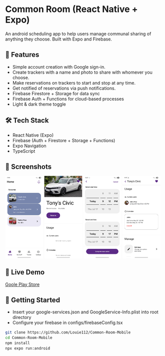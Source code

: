 # Common Room (React Native + Expo)

An android scheduling app to help users manage communal sharing of anything they choose. Built with Expo and Firebase.

## 🚀 Features
- Simple account creation with Google sign-in.
- Create trackers with a name and photo to share with whomever you choose.
- Make reservations on trackers to start and stop at any time.
- Get notified of reservations via push notifications.
- Firebase Firestore + Storage for data sync
- Firebase Auth + Functions for cloud-based processes
- Light & dark theme toggle

## 🛠 Tech Stack
- React Native (Expo)
- Firebase (Auth + Firestore + Storage + Functions)
- Expo Navigation
- TypeScript

## 📱 Screenshots
<p float="left">
  <img src="./screenshots/Home.jpg" width="24%" />
  <img src="./screenshots/Inspect.jpg" width="24%" />
  <img src="./screenshots/Reserving.jpg" width="24%" />
  <img src="./screenshots/Schedule.jpg" width="24%" />
</p>

## 🔗 Live Demo
[Goole Play Store](https://play.google.com/apps/testing/com.louie1124.test3)

## 📂 Getting Started
 - Insert your google-services.json and GoogleService-Info.plist into root directory
 - Configure your firebase in configs/firebaseConfig.tsx

```bash
git clone https://github.com/Louie112/Common-Room-Mobile
cd Common-Room-Mobile
npm install
npx expo run:android
